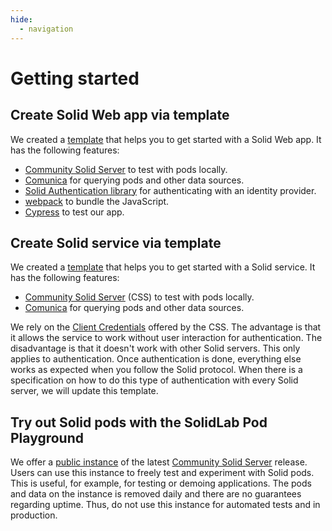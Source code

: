 ```yaml
---
hide:
  - navigation
---
```


# Getting started

## Create Solid Web app via template

We created a [template](https://github.com/SolidLabResearch/solid-web-app-template) that 
helps you to get started with a Solid Web app.
It has the following features:

- [Community Solid Server](https://github.com/CommunitySolidServer/CommunitySolidServer) to test with pods locally.
- [Comunica](https://comunica.dev/) for querying pods and other data sources.
- [Solid Authentication library](https://github.com/inrupt/solid-client-authn-js)
  for authenticating with an identity provider.
- [webpack](https://webpack.js.org/) to bundle the JavaScript.
- [Cypress](https://www.cypress.io/) to test our app.

## Create Solid service via template

We created a [template](https://github.com/SolidLabResearch/solid-service-template) that
helps you to get started with a Solid service.
It has the following features:

- [Community Solid Server](https://github.com/CommunitySolidServer/CommunitySolidServer) (CSS) to test with pods locally.
- [Comunica](https://comunica.dev/) for querying pods and other data sources.

We rely on the [Client Credentials](https://communitysolidserver.github.io/CommunitySolidServer/6.x/usage/client-credentials/)
offered by the CSS.
The advantage is that it allows the service to work without user interaction for authentication.
The disadvantage is that it doesn't work with other Solid servers.
This only applies to authentication.
Once authentication is done,
everything else works as expected when you follow the Solid protocol.
When there is a specification on how to do this type of authentication with every Solid server,
we will update this template.

## Try out Solid pods with the SolidLab Pod Playground

We offer a [public instance](https://pod.playground.solidlab.be/) 
of the latest [Community Solid Server](https://github.com/CommunitySolidServer/CommunitySolidServer) release.
Users can use this instance to freely test and experiment with Solid pods.
This is useful, for example, for testing or demoing applications.
The pods and data on the instance is removed daily and
there are no guarantees regarding uptime.
Thus, do not use this instance for automated tests and in production.
